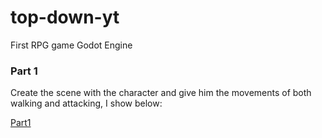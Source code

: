 # top-down-yt
First RPG game Godot Engine

 ### Part 1
Create the scene with the character and give him the movements of both walking and attacking, I show below:

[Part1](./videos/part1.gif)
